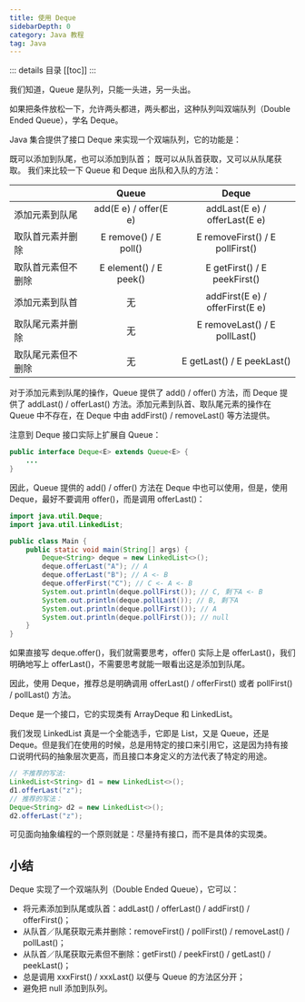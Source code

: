 ```yaml
---
title: 使用 Deque
sidebarDepth: 0
category: Java 教程
tag: Java
---
```


::: details 目录
[[toc]]
:::


我们知道，Queue 是队列，只能一头进，另一头出。

如果把条件放松一下，允许两头都进，两头都出，这种队列叫双端队列（Double Ended Queue），学名 Deque。

Java 集合提供了接口 Deque 来实现一个双端队列，它的功能是：

既可以添加到队尾，也可以添加到队首；
既可以从队首获取，又可以从队尾获取。
我们来比较一下 Queue 和 Deque 出队和入队的方法：

| | Queue | Deque |
| -- | :--: | :--: |
| 添加元素到队尾 | add(E e) / offer(E e) | addLast(E e) / offerLast(E e) | 
| 取队首元素并删除 | E remove() / E poll() | E removeFirst() / E pollFirst() | 
| 取队首元素但不删除 | E element() / E peek() | E getFirst() / E peekFirst() | 
| 添加元素到队首 | 无 | addFirst(E e) / offerFirst(E e) | 
| 取队尾元素并删除 | 无 | E removeLast() / E pollLast() | 
| 取队尾元素但不删除 | 无 | E getLast() / E peekLast() | 

对于添加元素到队尾的操作，Queue 提供了 add() / offer() 方法，而 Deque 提供了 addLast() / offerLast() 方法。添加元素到队首、取队尾元素的操作在 Queue 中不存在，在 Deque 中由 addFirst() / removeLast() 等方法提供。

注意到 Deque 接口实际上扩展自 Queue：

```java
public interface Deque<E> extends Queue<E> {
    ...
}
```

因此，Queue 提供的 add() / offer() 方法在 Deque 中也可以使用，但是，使用 Deque，最好不要调用 offer()，而是调用 offerLast()：

```java
import java.util.Deque;
import java.util.LinkedList;

public class Main {
    public static void main(String[] args) {
        Deque<String> deque = new LinkedList<>();
        deque.offerLast("A"); // A
        deque.offerLast("B"); // A <- B
        deque.offerFirst("C"); // C <- A <- B
        System.out.println(deque.pollFirst()); // C, 剩下A <- B
        System.out.println(deque.pollLast()); // B, 剩下A
        System.out.println(deque.pollFirst()); // A
        System.out.println(deque.pollFirst()); // null
    }
}
```

如果直接写 deque.offer()，我们就需要思考，offer() 实际上是 offerLast()，我们明确地写上 offerLast()，不需要思考就能一眼看出这是添加到队尾。

因此，使用 Deque，推荐总是明确调用 offerLast() / offerFirst() 或者 pollFirst() / pollLast() 方法。

Deque 是一个接口，它的实现类有 ArrayDeque 和 LinkedList。

我们发现 LinkedList 真是一个全能选手，它即是 List，又是 Queue，还是 Deque。但是我们在使用的时候，总是用特定的接口来引用它，这是因为持有接口说明代码的抽象层次更高，而且接口本身定义的方法代表了特定的用途。


```java
// 不推荐的写法:
LinkedList<String> d1 = new LinkedList<>();
d1.offerLast("z");
// 推荐的写法：
Deque<String> d2 = new LinkedList<>();
d2.offerLast("z");
```

可见面向抽象编程的一个原则就是：尽量持有接口，而不是具体的实现类。



## 小结

Deque 实现了一个双端队列（Double Ended Queue），它可以：

- 将元素添加到队尾或队首：addLast() / offerLast() / addFirst() / offerFirst()；
- 从队首／队尾获取元素并删除：removeFirst() / pollFirst() / removeLast() / pollLast()；
- 从队首／队尾获取元素但不删除：getFirst() / peekFirst() / getLast() / peekLast()；
- 总是调用 xxxFirst() / xxxLast() 以便与 Queue 的方法区分开；
- 避免把 null 添加到队列。


